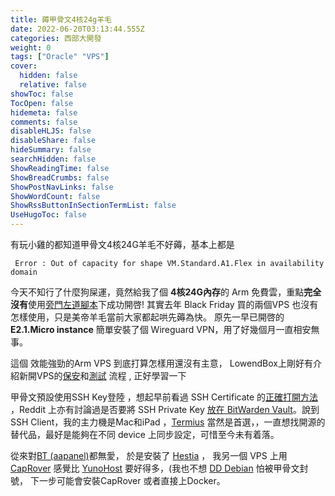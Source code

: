 ```yaml
---
title: 薅甲骨文4核24g羊毛
date: 2022-06-20T03:13:44.555Z
categories: 西部大開發
weight: 0
tags: ["Oracle" "VPS"]
cover:
  hidden: false
  relative: false
showToc: false
TocOpen: false
hidemeta: false
comments: false
disableHLJS: false
disableShare: false
hideSummary: false
searchHidden: false
ShowReadingTime: false
ShowBreadCrumbs: false
ShowPostNavLinks: false
ShowWordCount: false
ShowRssButtonInSectionTermList: false
UseHugoToc: false
---
```


有玩小雞的都知道甲骨文4核24G羊毛不好薅，基本上都是

` Error : Out of capacity for shape VM.Standard.A1.Flex in availability domain`

今天不知行了什麼狗屎運，竟然給我了個 **4核24G內存**的 Arm 免費雲，重點**完全沒有**使用[旁門左道腳本](https://bestofphp.com/repo/hitrov-oci-arm-host-capacity)下成功開啓!
其實去年 Black Friday 買的兩個VPS 也沒有怎樣使用，只是美帝羊毛當前大家都起哄先薅為快。
原先一早已開啓的 **E2.1.Micro instance** 簡單安裝了個 Wireguard VPN，用了好幾個月一直相安無事。

這個 效能強勁的Arm VPS 到底打算怎樣用還沒有主意， LowendBox上剛好有介紹新開VPS的[保安](https://lowendbox.com/blog/how-to-begin-on-your-new-vps-or-dedicated-server/)和[測試](https://lowendbox.com/blog/how-to-use-yabs-to-check-your-new-vps-or-dedicated-server/) 流程 , 正好學習一下

甲骨文預設使用SSH Key登陸 ，想起早前看過 SSH Certificate 的[正確打開方法](https://smallstep.com/blog/use-ssh-certificates/) ，Reddit 上亦有討論過是否要將 SSH Private Key [放在 BitWarden Vault](https://www.reddit.com/r/Bitwarden/comments/mr0mrh/storing_ssh_keys/)。說到 SSH Client，我的主力機是Mac和iPad ，[Termius](termius.com) 當然是首選，，一直想找開源的替代品，最好是能夠在不同 device 上同步設定，可惜至今未有着落。

從來對[BT (aapanel)](https://www.aapanel.com/new/index.html)都無愛， 於是安裝了 [Hestia](https://www.hestiacp.com/) ， 我另一個 VPS 上用 [CapRover](https://caprover.com/) 感覺比 [YunoHost](https://yunohost.org/) 要好得多，(我也不想 [DD Debian](https://blog.csdn.net/MinLearn/article/details/112477367)  怕被甲骨文封號， 下一步可能會安裝CapRover 或者直接上Docker。
